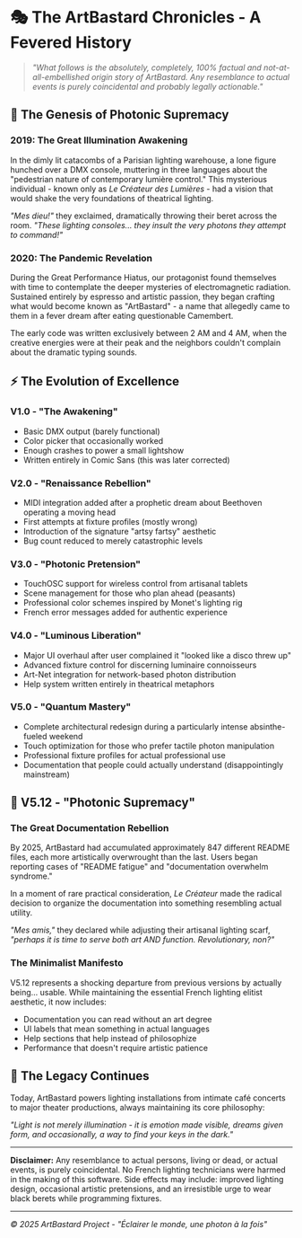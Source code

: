 # 🎭 **The ArtBastard Chronicles** - A Fevered History

> *"What follows is the absolutely, completely, 100% factual and not-at-all-embellished origin story of ArtBastard. Any resemblance to actual events is purely coincidental and probably legally actionable."*

## 🌌 **The Genesis of Photonic Supremacy**

### **2019: The Great Illumination Awakening**
In the dimly lit catacombs of a Parisian lighting warehouse, a lone figure hunched over a DMX console, muttering in three languages about the "pedestrian nature of contemporary lumière control." This mysterious individual - known only as *Le Créateur des Lumières* - had a vision that would shake the very foundations of theatrical lighting.

*"Mes dieu!"* they exclaimed, dramatically throwing their beret across the room. *"These lighting consoles... they insult the very photons they attempt to command!"*

### **2020: The Pandemic Revelation** 
During the Great Performance Hiatus, our protagonist found themselves with time to contemplate the deeper mysteries of electromagnetic radiation. Sustained entirely by espresso and artistic passion, they began crafting what would become known as "ArtBastard" - a name that allegedly came to them in a fever dream after eating questionable Camembert.

The early code was written exclusively between 2 AM and 4 AM, when the creative energies were at their peak and the neighbors couldn't complain about the dramatic typing sounds.

## ⚡ **The Evolution of Excellence**

### **V1.0 - "The Awakening"**
- Basic DMX output (barely functional)
- Color picker that occasionally worked
- Enough crashes to power a small lightshow
- Written entirely in Comic Sans (this was later corrected)

### **V2.0 - "Renaissance Rebellion"** 
- MIDI integration added after a prophetic dream about Beethoven operating a moving head
- First attempts at fixture profiles (mostly wrong)
- Introduction of the signature "artsy fartsy" aesthetic
- Bug count reduced to merely catastrophic levels

### **V3.0 - "Photonic Pretension"**
- TouchOSC support for wireless control from artisanal tablets
- Scene management for those who plan ahead (peasants)
- Professional color schemes inspired by Monet's lighting rig
- French error messages added for authentic experience

### **V4.0 - "Luminous Liberation"**
- Major UI overhaul after user complained it "looked like a disco threw up"
- Advanced fixture control for discerning luminaire connoisseurs
- Art-Net integration for network-based photon distribution
- Help system written entirely in theatrical metaphors

### **V5.0 - "Quantum Mastery"**
- Complete architectural redesign during a particularly intense absinthe-fueled weekend
- Touch optimization for those who prefer tactile photon manipulation
- Professional fixture profiles for actual professional use
- Documentation that people could actually understand (disappointingly mainstream)

## 🎪 **V5.12 - "Photonic Supremacy"**

### **The Great Documentation Rebellion**
By 2025, ArtBastard had accumulated approximately 847 different README files, each more artistically overwrought than the last. Users began reporting cases of "README fatigue" and "documentation overwhelm syndrome."

In a moment of rare practical consideration, *Le Créateur* made the radical decision to organize the documentation into something resembling actual utility. 

*"Mes amis,"* they declared while adjusting their artisanal lighting scarf, *"perhaps it is time to serve both art AND function. Revolutionary, non?"*

### **The Minimalist Manifesto**
V5.12 represents a shocking departure from previous versions by actually being... usable. While maintaining the essential French lighting elitist aesthetic, it now includes:

- Documentation you can read without an art degree
- UI labels that mean something in actual languages
- Help sections that help instead of philosophize
- Performance that doesn't require artistic patience

## 🌈 **The Legacy Continues**

Today, ArtBastard powers lighting installations from intimate café concerts to major theater productions, always maintaining its core philosophy: 

*"Light is not merely illumination - it is emotion made visible, dreams given form, and occasionally, a way to find your keys in the dark."*

---

**Disclaimer:** Any resemblance to actual persons, living or dead, or actual events, is purely coincidental. No French lighting technicians were harmed in the making of this software. Side effects may include: improved lighting design, occasional artistic pretensions, and an irresistible urge to wear black berets while programming fixtures.

---
*© 2025 ArtBastard Project - "Éclairer le monde, une photon à la fois"*